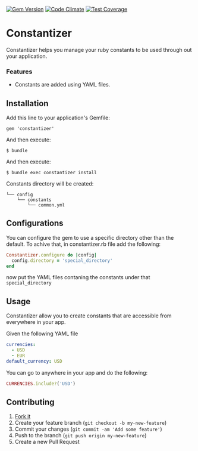 [![Gem Version](https://badge.fury.io/rb/constantizer.svg)](http://badge.fury.io/rb/constantizer) [![Code Climate](https://codeclimate.com/github/baraabourghli/constantizer/badges/gpa.svg)](https://codeclimate.com/github/baraabourghli/constantizer) [![Test Coverage](https://codeclimate.com/github/baraabourghli/constantizer/badges/coverage.svg)](https://codeclimate.com/github/baraabourghli/constantizer)

# Constantizer

Constantizer helps you manage your ruby constants to be used through out your application.

### Features

- Constants are added using YAML files.

## Installation

Add this line to your application's Gemfile:

    gem 'constantizer'

And then execute:

    $ bundle

And then execute:

    $ bundle exec constantizer install

Constants directory will be created: 

    └── config
        └── constants
            └── common.yml

## Configurations

You can configure the gem to use a specific directory other than the default. To achive that, in constantizer.rb file add the following:

```ruby
Constantizer.configure do |config|
  config.directory = 'special_directory'
end
```  
now put the YAML files contaning the constants under that `special_directory`

## Usage

Constantizer allow you to create constants that are accessible from everywhere in your app.

Given the following YAML file

```yml
currencies:
  - USD
  - EUR
default_currency: USD
```

You can go to anywhere in your app and do the following:

```ruby
CURRENCIES.include?('USD')
```

## Contributing

1. [Fork it]( https://github.com/baraabourghli/constantizer/fork )
2. Create your feature branch (`git checkout -b my-new-feature`)
3. Commit your changes (`git commit -am 'Add some feature'`)
4. Push to the branch (`git push origin my-new-feature`)
5. Create a new Pull Request
